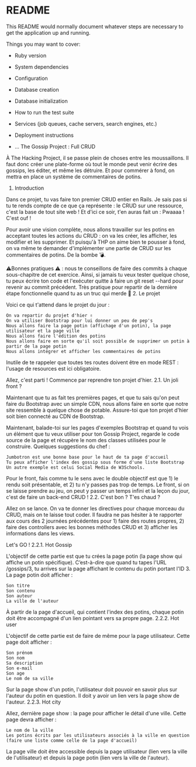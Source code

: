 # README

This README would normally document whatever steps are necessary to get the
application up and running.

Things you may want to cover:

* Ruby version

* System dependencies

* Configuration

* Database creation

* Database initialization

* How to run the test suite

* Services (job queues, cache servers, search engines, etc.)

* Deployment instructions

* ...
The Gossip Project : Full CRUD

À The Hacking Project, il se passe plein de choses entre les moussaillons. Il faut donc créer une plate-forme où tout le monde peut venir écrire des gossips, les éditer, et même les détruire. Et pour commérer à fond, on mettra en place un système de commentaires de potins.
1. Introduction

Dans ce projet, tu vas faire ton premier CRUD entier en Rails. Je sais pas si tu te rends compte de ce que ça représente : le CRUD sur une ressource, c'est la base de tout site web ! Et d'ici ce soir, t'en auras fait un : Pwaaaa ! C'est ouf !

Pour avoir une vision complète, nous allons travailler sur les potins en acceptant toutes les actions du CRUD : on va les créer, les afficher, les modifier et les supprimer. Et puisqu'à THP on aime bien te pousser à fond, on va même te demander d'implémenter une partie de CRUD sur les commentaires de potins. De la bombe 💣.

⚠️Bonnes pratiques ⚠️ : nous te conseillons de faire des commits à chaque sous-chapitre de cet exercice. Ainsi, si jamais tu veux tester quelque chose, tu peux écrire ton code et l'exécuter quitte à faire un git reset --hard pour revenir au commit précédent. Très pratique pour repartir de la dernière étape fonctionnelle quand tu as un truc qui merde 💩
2. Le projet

Voici ce qui t'attend dans le projet du jour :

    On va repartir du projet d'hier ✌
    On va utiliser Bootstrap pour lui donner un peu de pep's
    Nous allons faire la page potin (affichage d'un potin), la page utilisateur et la page ville
    Nous allons faire l'édition des potins
    Nous allons faire en sorte qu'il soit possible de supprimer un potin à partir de la page potin
    Nous allons intégrer et afficher les commentaires de potins

Inutile de te rappeler que toutes tes routes doivent être en mode REST : l'usage de resources est ici obligatoire.

Allez, c'est parti ! Commence par reprendre ton projet d'hier.
2.1. Un joli front ?

Maintenant que tu as fait tes premières pages, et que tu sais qu'on peut faire du Bootstrap avec un simple CDN, nous allons faire en sorte que notre site ressemble à quelque chose de potable. Assure-toi que ton projet d'hier soit bien connecté au CDN de Bootstrap.

Maintenant, balade-toi sur les pages d'exemples Bootstrap et quand tu vois un élément que tu veux utiliser pour ton Gossip Project, regarde le code source de la page et récupère le nom des classes utilisées pour le construire. Quelques suggestions du chef :

    Jumbotron est une bonne base pour le haut de ta page d'accueil
    Tu peux afficher l'index des gossip sous forme d'une liste Bootstrap
    Un autre exemple est celui Social Media de W3Schools.

Pour le front, fais comme tu le sens avec le double objectif est que 1) le rendu soit présentable, et 2) tu n'y passes pas trop de temps. Le front, si on se laisse prendre au jeu, on peut y passer un temps infini et la leçon du jour, c'est de faire un back-end CRUD !
2.2. C'est bon ? T'es chaud ?

Allez on se lance. On va te donner les directives pour chaque morceau du CRUD, mais on te laisse tout coder. Il faudra ne pas hésiter à te rapporter aux cours des 2 journées précédentes pour 1) faire des routes propres, 2) faire des controllers avec les bonnes méthodes CRUD et 3) afficher les informations dans les views.

Let's GO !
2.2.1. Hot Gossip

L'objectif de cette partie est que tu crées la page potin (la page show qui affiche un potin spécifique). C’est-à-dire que quand tu tapes l'URL /gossips/3, tu arrives sur la page affichant le contenu du potin portant l'ID 3. La page potin doit afficher :

    Son titre
    Son contenu
    Son auteur
    La ville de l'auteur

À partir de la page d'accueil, qui contient l'index des potins, chaque potin doit être accompagné d'un lien pointant vers sa propre page.
2.2.2. Hot user

L'objectif de cette partie est de faire de même pour la page utilisateur. Cette page doit afficher :

    Son prénom
    Son nom
    Sa description
    Son e-mail
    Son age
    Le nom de sa ville

Sur la page show d'un potin, l'utilisateur doit pouvoir en savoir plus sur l'auteur du potin en question. Il doit y avoir un lien vers la page show de l'auteur.
2.2.3. Hot city

Allez, dernière page show : la page pour afficher le détail d'une ville. Cette page devra afficher :

    Le nom de la ville
    Les potins écrits par les utilisateurs associés à la ville en question (faire une liste comme celle de la page d'accueil)

La page ville doit être accessible depuis la page utilisateur (lien vers la ville de l'utilisateur) et depuis la page potin (lien vers la ville de l'auteur).